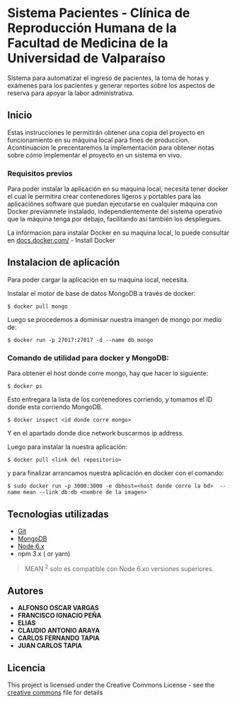 # Sistema Pacientes - Clínica de Reproducción Humana de la Facultad de Medicina de la Universidad de Valparaíso

Sistema para automatizar el ingreso de pacientes, la toma de horas y exámenes para los pacientes y 
generar reportes sobre los aspectos de reserva para apoyar la labor administrativa.

## Inicio

Estas instrucciones le permitirán obtener una copia del proyecto en funcionamiento en su máquina 
local para fines de produccion. Acontinuacion le precentaremos la implementación para obtener notas sobre 
cómo implementar el proyecto en un sistema en vivo.

### Requisitos previos

Para poder instalar la aplicación en su maquina local, necesita tener docker el cual le permitira crear 
contenedores ligeros y portables para las aplicaciónes software que puedan ejecutarse en cualquier máquina 
con Docker previamnete instalado, independientemente del sistema operativo que la máquina tenga por debajo, facilitando 
así también los despliegues.

La informacion para instalar Docker en su maquina local, lo puede consultar en [docs.docker.com/](https://docs.docker.com/engine/installation/) - Install Docker

## Instalacion de aplicación

Para poder cargar la aplicación en su maquina local, necesita. 

Instalar el motor de base de datos MongoDB a través de docker:

```
$ docker pull mongo
```
Luego se procedemos a dominisar nuestra imangen de mongo por medio de:

```
$ docker run -p 27017:27017 -d --name db mongo
```
### Comando de utilidad para docker y MongoDB:
Para obtener el host donde corre mongo, hay que hacer lo siguiente:

```
$ docker ps 
```
Esto entregara la lista de los contenedores corriendo, y tomamos el ID donde esta corriendo MongoDB.
```
$ docker inspect <id donde corre mongo>
```
Y en el apartado donde dice network buscarmos ip address.

Luego para instalar la nuestra aplicación: 
```
$ docker pull <link del repositorio>  
```
y para finalizar arrancamos nuestra aplicación en docker con el comando: 
```
$ sudo docker run -p 3000:3000 -e dbhost=<host donde corre la bd>  --name mean --link db:db <nombre de la imagen> 
```



## Tecnologias utilizadas

* [Git](https://git-scm.com/downloads)
* [MongoDB](https://www.mongodb.org/downloads)
* [Node 6.x](https://nodejs.org/en/download/)
* npm 3.x ( or yarn)

> MEAN <sup>2</sup> solo es compatible con Node 6.xo versiones superiores.


## Autores

* **ALFONSO OSCAR VARGAS**
* **FRANCISCO IGNACIO PEÑA**
* **ELIAS**
* **CLAUDIO ANTONIO ARAYA**
* **CARLOS FERNANDO TAPIA**
* **JUAN CARLOS TAPIA**

## Licencia

This project is licensed under the Creative Commons License - see the [creative commons](https://creativecommons.org/licenses/by/4.0/) file for details
